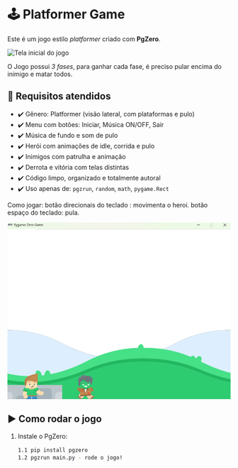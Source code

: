 # 🕹️ Platformer Game

Este é um jogo estilo *platformer* criado com **PgZero**.

![Tela inicial do jogo](images/menuinicial.png)

O Jogo possui *3 fases*, para ganhar cada fase, é preciso pular encima do inimigo e matar todos.

## 📌 Requisitos atendidos

- ✔️ Gênero: Platformer (visão lateral, com plataformas e pulo)
- ✔️ Menu com botões: Iniciar, Música ON/OFF, Sair
- ✔️ Música de fundo e som de pulo
- ✔️ Herói com animações de idle, corrida e pulo
- ✔️ Inimigos com patrulha e animação
- ✔️ Derrota e vitória com telas distintas
- ✔️ Código limpo, organizado e totalmente autoral
- ✔️ Uso apenas de: `pgzrun`, `random`, `math`, `pygame.Rect`

Como jogar:
botão direcionais do teclado : movimenta o heroi.
botão espaço do teclado: pula.

![Jogo](images/jogo.png)

## ▶️ Como rodar o jogo

1. Instale o PgZero:
   ```bash
   1.1 pip install pgzero
   1.2 pgzrun main.py - rode o jogo!

